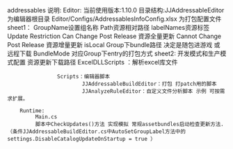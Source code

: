 ﻿addressables 说明:
		Editor:
             当前使用版本:1.10.0 
			 目录结构:JJAddressableEditor为编辑器根目录
					Editor/Configs/AddressablesInfoConfig.xlsx 为打包配置文件 
						  sheet1：
						  GroupName设置组名称 
						  Path资源相对路径 
						  labelNames资源标签 
						  Update Restriction
						  Can Change Post Release    資源全量更新
						  Cannot Change Post Release 資源增量更新
						  isLocal Group下bundle路径 决定是随包进游戏 或 远程下载
						  BundleMode 对应Group下entry的打包方式
						  sheet2: 
						  开发模式和生产模式配置 资源更新下载路径
					ExcelDLLScripts	：解析excel库文件
					
					Scripts：编辑器脚本
							JJAddressableBuildEditor：打包 打patch用的脚本
							JJAnalyzeRuleEditor：自定义文件分析脚本 示例 可按需求扩展。
		
		Runtime:
			 Main.cs
			 脚本中CheckUpdates()方法 实现模拟 常规assetbundles启动检查更新方法.（条件JJAddressableBuildEditor.cs中AutoSetGroupLabel方法中的settings.DisableCatalogUpdateOnStartup = true ）
			 
				
